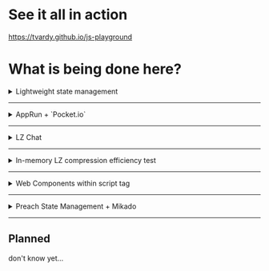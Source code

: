 # See it all in action

https://tvardy.github.io/js-playground


# What is being done here?

<details>
  <summary>
    Lightweight state management
  </summary>

## Lightweight state management

I tried to figure out how to write a simple Redux-like central app management either dependency-free ([Svelte stores](https://svelte.dev/tutorial/custom-stores))
or with some small (in size, not features) libraries. In terms of libraries, I eventually picked up on:

- [Stent](https://github.com/krasimir/stent) - "is combining the ideas of [Redux](http://redux.js.org/) with the concept of [state machines](https://en.wikipedia.org/wiki/Automata_theory)."
- [Preach](https://github.com/zeusdeux/preach) - "a lightweight **pubsub** utility for node and the browser."

The views show the same simple TO-DO List application written with [Svelte](https://github.com/sveltejs/svelte) and [µce-template](https://github.com/WebReflection/uce-template).
The apps are split into 3 simple components: **header** (with a new task input), **tasks list**, **footer**.
Each of the components is independently connected to the store and gets updated whenever the app's state changes.

As both applications are connected to the same store, the changes made on one side are immediately reflected on the other.

Another possible step here would be using the components as **micro-frontends** (e.g. take the header from Svelte version,
tasks list written with uce-template, and the footer written with another technology)
</details>

---

<details>
  <summary>
    AppRun + `Pocket.io`
  </summary>

## AppRun + `Pocket.io`

[AppRun](https://github.com/yysun/apprun) "is a JavaScript library for building reliable, high-performance web applications
using the Elm-inspired architecture, events, and components."

[Pocket.io](https://github.com/WebReflection/pocket.io) is "a minimalistic version of [socket.io](https://socket.io/)
that weighs about 1K instead of 60K."

The demo page consists of three elements:
1. a simple [Message Broker](/src/node-ws-message-brocker/index.js) server
2. a [Data Emmiter](https://tvardy.github.io/js-playground/pages/apprun_ws_emitter.html) page which just picks a random number
   (within a random delay) and sends it over an open web-socket connection to the Message Broker
3. a [Client](https://tvardy.github.io/js-playground/pages/apprun_ws_client.html) page connected to the same Message Broker
   and just reading the data and showing it with additional information if the new number is higher or lower than the previous one.

It's a good example of showing stock or bookmaker price changes in real-time with lightweight JS tools.
</details>

---

<details>
  <summary>
    LZ Chat
  </summary>

## LZ Chat

Few different things being played with at the same time


### Firstly

Another approach to the Lightweight State Management. This time [AppRun](https://www.npmjs.com/package/apprun) + [µhtml](https://www.npmjs.com/package/uhtml) vs. [HyperSimple](https://www.npmjs.com/package/hypersimple)


### Secondly

A simple chat application using the same **Message Broker** and `pocket.io` for Web Socket communication.


### Thirdly

The messages in the chat are not being sent in plain text. Instead, we're using [lzwCompress](https://www.npmjs.com/package/lzwcompress)
and a small additional data "mangling" operation (more on that in the next chapter)

### Lastly

I picked this view to make some small comparison of functional testing tools: [Testcafe](https://www.testcafe.io/) vs. [Cypress](https://www.cypress.io/).
I need to admit that even though I found Testcafe's documentation and syntax much clearer and lean, the Cypress beats it with functionality,
ability to nest the tests and the mocha/chai familiar syntax.
</details>

---

<details>
  <summary>
    In-memory LZ compression efficiency test
  </summary>

## In-memory LZ compression efficiency test

After checking the [lzwCompress](https://www.npmjs.com/package/lzwcompress) package in the **LZ Chat** above,
I found out that the messages I used were so short that their LZIP-ed version was quite often bigger than the original.

So I decided to check at what level of data length can I actually benefit from the data compression
(e.g. to store more data offline in LocalStorage).

I'm using [faker](https://www.npmjs.com/package/faker) to create some realistic JSON data bundle and then trying to pack it
and compare the results. I found out that using a [little trick](/src/js/utils/lzip.js) of converting an array of decimal numbers
(produced by lzwCompress) into their 32-bit equivalents we can get even higher compression.

This test (and quite heavy fake-data creation) pushed me also into creating the [SideWorker](https://github.com/78nine/SideWorker) package.
You're encouraged to read more in its README ;)

After some time I also discovered the [WebCompressor](https://www.npmjs.com/package/web-compressos) package.
So I brought it over to compare with `lzwCompress`... the results are amazing...
</details>

---

<details>
  <summary>
    Web Components within script tag
  </summary>

## Web Components within script tag

Here, again, two reasons of opening a new topic to play with.

First seems to be quite obvious - just wanted to play around with Custom Elements libraries to check wich one suits me best :D

The second part... was a short discussion I recently had with my colleagues. We were seeking for an option to define a Custom Element
and immediately use it with some props and children.
We will be serving such components for other departments in our work and we really wanted them to have such a convenient way as:

```html
<script src="/path/to/my-components-script.js">
  <my-component variant="big" theme="secondary">
    <a href="#">Click here</a>
  </my-component>
</script>
```

And... it actually turned out to be pretty easy to achieve using `document.currentScript` element plus... a little [wrapper](/src/js/wc-script_common.js) ;)
</details>

---

<details>
  <summary>
    Preach State Management + Mikado
  </summary>

## Preach State Management + Mikado

Even though [Mikado](https://github.com/nextapps-de/mikado/#readme) API and documentation aren't that nice as of some newer tools,
the library keeps very good positions in [JS Framework Benchmark](https://krausest.github.io/js-framework-benchmark/2021/table_chrome_90.0.4430.72.html) Test.
I've written a simple application displaying up to 10 randomly generated numbers (in random delay).
I will try to compare its results with [µhtml](https://www.npmjs.com/package/uhtml)

_[to be continued]_
</details>

---

## Planned

don't know yet...
